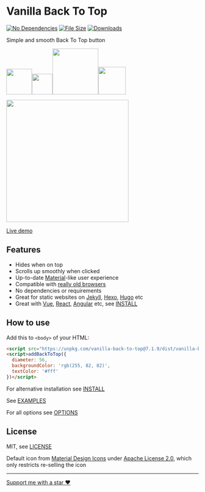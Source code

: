 
# Vanilla Back To Top

[![No Dependencies](http://svgshare.com/i/4rU.svg)](https://github.com/vfeskov/vanilla-back-to-top/blob/v7.1.9/package.json)
[![File Size](https://img.shields.io/github/size/vfeskov/vanilla-back-to-top/dist/vanilla-back-to-top.min.js.gz.svg)](https://github.com/vfeskov/vanilla-back-to-top/blob/v7.1.9/dist/vanilla-back-to-top.min.js.gz)
[![Downloads](https://img.shields.io/npm/dm/vanilla-back-to-top.svg)](https://www.npmjs.com/package/vanilla-back-to-top)

Simple and smooth Back To Top button

[<img src="https://i.pi.gy/O1Gbz.png" width="67" /><img src="https://i.pi.gy/8Z0Nj.png" width="54"><img src="https://i.pi.gy/0P8Nr.png" width="120"><img src="https://i.pi.gy/Vabg0.png" width="72">](https://github.com/vfeskov/vanilla-back-to-top/blob/v7.1.9/EXAMPLES.md)<br/>

<img src="https://i.pi.gy/ee5b5.gif" width="320px"/>

[Live demo](https://vfeskov.com/)

## Features

- Hides when on top
- Scrolls up smoothly when clicked
- Up-to-date [Material](https://material.io/)-like user experience
- Compatible with [really old browsers](http://browserl.ist/?q=explorer+%3E%3D9%2Cexplorermobile+%3E%3D10%2Cedge+%3E%3D12%2Cfirefox+%3E%3D2%2Cfirefoxandroid+%3E%3D2%2Cchrome+%3E%3D4%2Csafari+%3E%3D5.1%2Copera+%3E%3D11.5%2Coperamobile+%3E%3D12%2Cchromeandroid+%3E%3D4%2Cios+%3E%3D7.1%2Cucandroid+%3E%3D11.4%2Candroid+%3E%3D3%2Csamsung+%3E%3D4%2Cblackberry+%3E%3D7)
- No dependencies or requirements
- Great for static websites on [Jekyll](https://jekyllrb.com/), [Hexo](https://hexo.io), [Hugo](https://gohugo.io/) etc
- Great with [Vue](https://vuejs.org/), [React](https://reactjs.org/), [Angular](https://angular.io/) etc, see [INSTALL](https://github.com/vfeskov/vanilla-back-to-top/blob/v7.1.9/INSTALL.md#import)

## How to use

Add this to `<body>` of your HTML:
```html
<script src="https://unpkg.com/vanilla-back-to-top@7.1.9/dist/vanilla-back-to-top.min.js"></script>
<script>addBackToTop({
  diameter: 56,
  backgroundColor: 'rgb(255, 82, 82)',
  textColor: '#fff'
})</script>
```
For alternative installation see [INSTALL](https://github.com/vfeskov/vanilla-back-to-top/blob/v7.1.9/INSTALL.md)

See [EXAMPLES](https://github.com/vfeskov/vanilla-back-to-top/blob/v7.1.9/EXAMPLES.md)

For all options see [OPTIONS](https://github.com/vfeskov/vanilla-back-to-top/blob/v7.1.9/OPTIONS.md)

## License

MIT, see [LICENSE](https://github.com/vfeskov/vanilla-back-to-top/blob/v7.1.9/LICENSE)

Default icon from [Material Design Icons](https://material.io/icons/#ic_keyboard_arrow_up) under [Apache License 2.0](https://www.apache.org/licenses/LICENSE-2.0), which only restricts re-selling the icon

----------


[Support me with a star ♥](https://github.com/vfeskov/vanilla-back-to-top)
